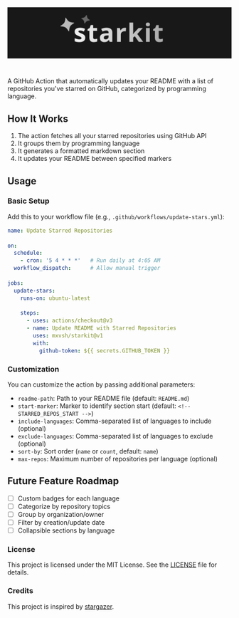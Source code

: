 <img src="./starkit.svg" alt="starkit" />

#

A GitHub Action that automatically updates your README with a list of repositories you've starred on GitHub, categorized by programming language.

## How It Works

1. The action fetches all your starred repositories using GitHub API
2. It groups them by programming language
3. It generates a formatted markdown section
4. It updates your README between specified markers

## Usage

### Basic Setup

Add this to your workflow file (e.g., `.github/workflows/update-stars.yml`):

```yml
name: Update Starred Repositories

on:
  schedule:
    - cron: '5 4 * * *'   # Run daily at 4:05 AM
  workflow_dispatch:      # Allow manual trigger

jobs:
  update-stars:
    runs-on: ubuntu-latest
    
    steps:
      - uses: actions/checkout@v3
      - name: Update README with Starred Repositories
        uses: mxvsh/starkit@v1
        with:
          github-token: ${{ secrets.GITHUB_TOKEN }}
```

### Customization

You can customize the action by passing additional parameters:

- `readme-path`: Path to your README file (default: `README.md`)
- `start-marker`: Marker to identify section start (default: `<!-- STARRED_REPOS_START -->`)
- `include-languages`: Comma-separated list of languages to include (optional)
- `exclude-languages`: Comma-separated list of languages to exclude (optional)
- `sort-by`: Sort order (`name` or `count`, default: `name`)
- `max-repos`: Maximum number of repositories per language (optional)


## Future Feature Roadmap

- [ ] Custom badges for each language
- [ ] Categorize by repository topics
- [ ] Group by organization/owner
- [ ] Filter by creation/update date
- [ ] Collapsible sections by language

### License

This project is licensed under the MIT License. See the [LICENSE](LICENSE) file for details.

### Credits

This project is inspired by [stargazer](https://github.com/rverst/stargazer).
